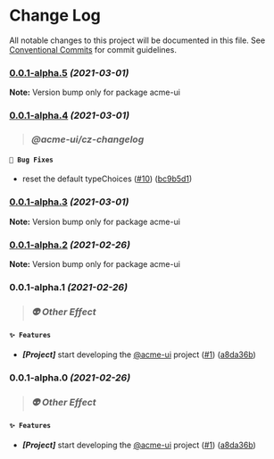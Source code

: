 # Change Log

All notable changes to this project will be documented in this file.
See [Conventional Commits](https://conventionalcommits.org) for commit guidelines.

### [0.0.1-alpha.5](https://github.com/yufuid/acme-ui/compare/v0.0.1-alpha.4...v0.0.1-alpha.5) _(2021-03-01)_

**Note:** Version bump only for package acme-ui





### [0.0.1-alpha.4](https://github.com/yufuid/acme-ui/compare/v0.0.1-alpha.3...v0.0.1-alpha.4) _(2021-03-01)_

> ### _@acme-ui/cz-changelog_

#### `🐛 Bug Fixes`

* reset the default typeChoices ([#10](https://github.com/yufuid/acme-ui/issues/10)) ([bc9b5d1](https://github.com/yufuid/acme-ui/commit/bc9b5d12705a9ecad263a827b501a70549d828eb))



### [0.0.1-alpha.3](https://github.com/yufuid/acme-ui/compare/v0.0.1-alpha.2...v0.0.1-alpha.3) _(2021-03-01)_

**Note:** Version bump only for package acme-ui





### [0.0.1-alpha.2](https://github.com/yufuid/acme-ui/compare/v0.0.1-alpha.1...v0.0.1-alpha.2) _(2021-02-26)_

**Note:** Version bump only for package acme-ui





### 0.0.1-alpha.1 _(2021-02-26)_

> ### _👽 Other Effect_

#### `✨ Features`

* ***[Project]***  start developing the [@acme-ui](https://github.com/acme-ui) project ([#1](https://github.com/yufuid/acme-ui/issues/1)) ([a8da36b](https://github.com/yufuid/acme-ui/commit/a8da36ba3c75e029af084b79d0fd811ea009cb23))



### 0.0.1-alpha.0 _(2021-02-26)_

> ### _👽 Other Effect_

#### `✨ Features`

* ***[Project]***  start developing the [@acme-ui](https://github.com/acme-ui) project ([#1](https://github.com/yufuid/acme-ui/issues/1)) ([a8da36b](https://github.com/yufuid/acme-ui/commit/a8da36ba3c75e029af084b79d0fd811ea009cb23))
